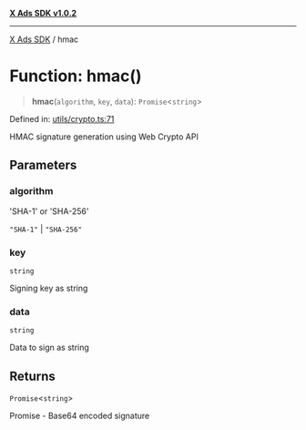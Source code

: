 [**X Ads SDK v1.0.2**](../README.md)

***

[X Ads SDK](../globals.md) / hmac

# Function: hmac()

> **hmac**(`algorithm`, `key`, `data`): `Promise`\<`string`\>

Defined in: [utils/crypto.ts:71](https://github.com/kage1020/x-ads-sdk/blob/main/src/utils/crypto.ts#L71)

HMAC signature generation using Web Crypto API

## Parameters

### algorithm

'SHA-1' or 'SHA-256'

`"SHA-1"` | `"SHA-256"`

### key

`string`

Signing key as string

### data

`string`

Data to sign as string

## Returns

`Promise`\<`string`\>

Promise<string> - Base64 encoded signature
